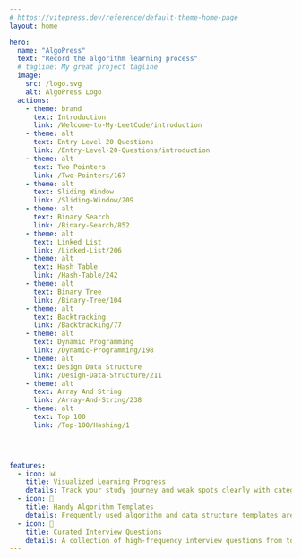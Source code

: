 ```yaml
---
# https://vitepress.dev/reference/default-theme-home-page
layout: home

hero:
  name: "AlgoPress"
  text: "Record the algorithm learning process"
  # tagline: My great project tagline
  image:
    src: /logo.svg
    alt: AlgoPress Logo
  actions:
    - theme: brand
      text: Introduction
      link: /Welcome-to-My-LeetCode/introduction
    - theme: alt
      text: Entry Level 20 Questions
      link: /Entry-Level-20-Questions/introduction
    - theme: alt
      text: Two Pointers
      link: /Two-Pointers/167
    - theme: alt
      text: Sliding Window
      link: /Sliding-Window/209
    - theme: alt
      text: Binary Search
      link: /Binary-Search/852
    - theme: alt
      text: Linked List
      link: /Linked-List/206
    - theme: alt
      text: Hash Table
      link: /Hash-Table/242
    - theme: alt
      text: Binary Tree
      link: /Binary-Tree/104
    - theme: alt
      text: Backtracking
      link: /Backtracking/77
    - theme: alt
      text: Dynamic Programming
      link: /Dynamic-Programming/198
    - theme: alt
      text: Design Data Structure
      link: /Design-Data-Structure/211
    - theme: alt
      text: Array And String
      link: /Array-And-String/238
    - theme: alt
      text: Top 100
      link: /Top-100/Hashing/1

    


features:
  - icon: 📊
    title: Visualized Learning Progress
    details: Track your study journey and weak spots clearly with categorized problems and progress markers.
  - icon: 🧩
    title: Handy Algorithm Templates
    details: Frequently used algorithm and data structure templates are provided for quick reference and reuse.
  - icon: 💼
    title: Curated Interview Questions
    details: A collection of high-frequency interview questions from top tech companies to help you prepare efficiently.
---
```



